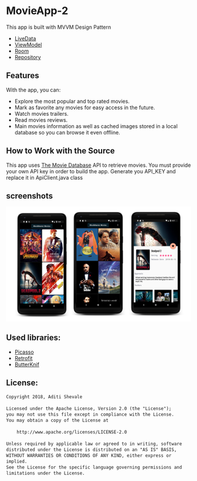 # MovieApp-2
This app is built with MVVM Design Pattern
- [LiveData](https://developer.android.com/topic/libraries/architecture/livedata)
- [ViewModel](https://developer.android.com/topic/libraries/architecture/viewmodel)
- [Room](https://developer.android.com/training/data-storage/room/)
- [Repository](https://developer.android.com/jetpack/docs/guide)

## Features

With the app, you can:
* Explore the most popular and top rated movies.
* Mark as favorite any movies for easy access in the future.
* Watch movies trailers.
* Read movies reviews.
* Main movies information as well as cached images stored in a local database so you can browse it even offline.


## How to Work with the Source

This app uses [The Movie Database](https://www.themoviedb.org/documentation/api) API to retrieve movies.
You must provide your own API key in order to build the app. Generate you API_KEY and replace it in ApiClient.java class

## screenshots

![](screenshots/pop2.png)

## Used libraries:

* [Picasso](http://square.github.io/picasso/)
* [Retrofit](http://square.github.io/retrofit/)
* [ButterKnif](http://jakewharton.github.io/butterknife/)




## License:
```
Copyright 2018, Aditi Shevale

Licensed under the Apache License, Version 2.0 (the "License");
you may not use this file except in compliance with the License.
You may obtain a copy of the License at

    http://www.apache.org/licenses/LICENSE-2.0

Unless required by applicable law or agreed to in writing, software
distributed under the License is distributed on an "AS IS" BASIS,
WITHOUT WARRANTIES OR CONDITIONS OF ANY KIND, either express or implied.
See the License for the specific language governing permissions and
limitations under the License.
```

